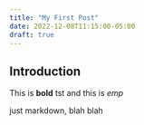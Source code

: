 ```yaml
---
title: "My First Post"
date: 2022-12-08T11:15:00-05:00
draft: true
---
```


## Introduction

This is **bold** tst and this is *emp*

just markdown, blah blah